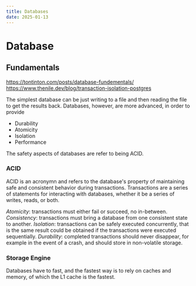 ```yaml
---
title: Databases
date: 2025-01-13
---
```


# Database

## Fundamentals

https://tontinton.com/posts/database-fundementals/
https://www.thenile.dev/blog/transaction-isolation-postgres

The simplest database can be just writing to a file and then reading the file
to get the results back. Databases, however, are more advanced, in order to provide

*   Durability
*   Atomicity
*   Isolation
*   Performance

The safety aspects of databases are refer to being ACID.

### ACID

ACID is an acronymn and refers to the database's property of maintaining safe and
consistent behavior during transactions. Transactions are a series of
statements for interacting with databases, whether it be a series of writes,
reads, or both.

*Atomicity*: transactions must either fail or succeed, no in-between.
*Consistency*: transactions must bring a database from one consistent state to another.
*Isolation*: transactions can be safely executed concurrently, that is the same
result could be obtained if the transactions were executed sequentially.
*Durability*: completed transactions should never disappear, for example in the
event of a crash, and should store in non-volatile storage.

### Storage Engine

Databases have to fast, and the fastest way is to rely on caches and memory, of
which the L1 cache is the fastest.





